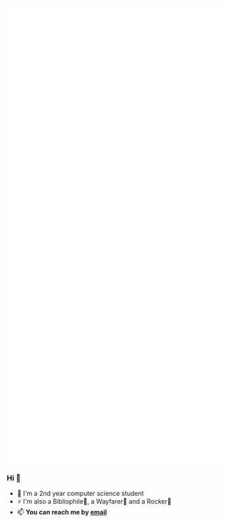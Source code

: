<picture>
  <img src="/github-metrics.svg" alt="Metrics">
</picture>

### Hi 👋

- 🔭 I'm a 2nd year computer science student
- ⚡ I'm also a Bibliophile📕, a Wayfarer🚶 and a Rocker🤘
- 📫 **You can reach me by [email](qyxtim@qq.com)**